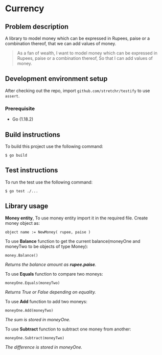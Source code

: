 # Currency

## Problem description

A library to model money which can be expressed in Rupees, paise or a combination thereof, that we can add values of money.
>As a fan of wealth,
I want to model money which can be expressed in Rupees, paise or a combination thereof,
So that I can add values of money.

## Development environment setup

After checking out the repo, import `github.com/stretchr/testify` to use `assert`.

### Prerequisite

- Go (1.18.2)

## Build instructions

To build this project use the following command:

    $ go build


## Test instructions

To run the test use the following command:

    $ go test ./...

## Library usage

__Money entity__, To use money entity import it in the required file. Create money object as:

    object name := NewMoney( rupee, paise )

To use __Balance__ function to get the current balance(moneyOne and moneyTwo to be objects of type Money):

    money.Balance()
_Returns the balance amount as __rupee.paise__._

To use __Equals__ function to compare two moneys:

    moneyOne.Equals(moneyTwo)
_Returns True or False depending on equality._

To use __Add__ function to add two moneys:

    moneyOne.Add(moneyTwo)
_The sum is stored in moneyOne._

To use __Subtract__ function to subtract one money from another:

    moneyOne.Subtract(moneyTwo)
_The difference is stored in moneyOne._
